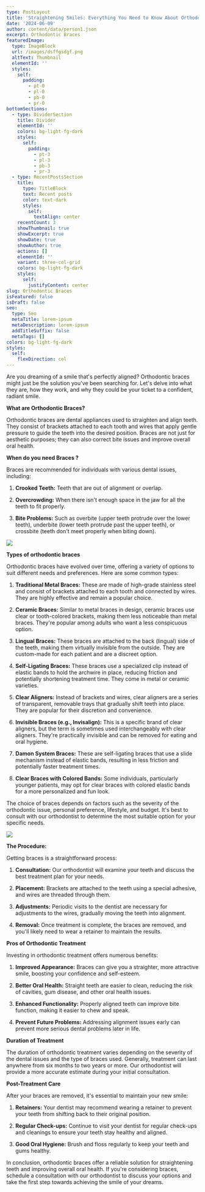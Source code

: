 ```yaml
---
type: PostLayout
title: 'Straightening Smiles: Everything You Need to Know About Orthodontic Braces'
date: '2024-06-09'
author: content/data/person1.json
excerpt: Orthodontic Braces
featuredImage:
  type: ImageBlock
  url: /images/dsffgsdgf.png
  altText: Thumbnail
  elementId: ''
  styles:
    self:
      padding:
        - pt-0
        - pl-0
        - pb-0
        - pr-0
bottomSections:
  - type: DividerSection
    title: Divider
    elementId: ''
    colors: bg-light-fg-dark
    styles:
      self:
        padding:
          - pt-3
          - pl-3
          - pb-3
          - pr-3
  - type: RecentPostsSection
    title:
      type: TitleBlock
      text: Recent posts
      color: text-dark
      styles:
        self:
          textAlign: center
    recentCount: 3
    showThumbnail: true
    showExcerpt: true
    showDate: true
    showAuthor: true
    actions: []
    elementId: ''
    variant: three-col-grid
    colors: bg-light-fg-dark
    styles:
      self:
        justifyContent: center
slug: Orthodontic Braces
isFeatured: false
isDraft: false
seo:
  type: Seo
  metaTitle: lorem-ipsum
  metaDescription: lorem-ipsum
  addTitleSuffix: false
  metaTags: []
colors: bg-light-fg-dark
styles:
  self:
    flexDirection: col
---
```

Are you dreaming of a smile that's perfectly aligned? Orthodontic braces might just be the solution you've been searching for. Let's delve into what they are, how they work, and why they could be your ticket to a confident, radiant smile.



**What are Orthodontic Braces?**

Orthodontic braces are dental appliances used to straighten and align teeth. They consist of brackets attached to each tooth and wires that apply gentle pressure to guide the teeth into the desired position. Braces are not just for aesthetic purposes; they can also correct bite issues and improve overall oral health.

**When do you need Braces ?**

Braces are recommended for individuals with various dental issues, including:

1.  **Crooked Teeth:** Teeth that are out of alignment or overlap.

2.  **Overcrowding:** When there isn't enough space in the jaw for all the teeth to fit properly.

3.  **Bite Problems:** Such as overbite (upper teeth protrude over the lower teeth), underbite (lower teeth protrude past the upper teeth), or crossbite (teeth don't meet properly when biting down).

![](/images/Orthodontie%20problemen.jpg)

**Types of orthodontic braces**

Orthodontic braces have evolved over time, offering a variety of options to suit different needs and preferences. Here are some common types:

1.  **Traditional Metal Braces:** These are made of high-grade stainless steel and consist of brackets attached to each tooth and connected by wires. They are highly effective and remain a popular choice.

2.  **Ceramic Braces:** Similar to metal braces in design, ceramic braces use clear or tooth-colored brackets, making them less noticeable than metal braces. They're popular among adults who want a less conspicuous option.

3.  **Lingual Braces:** These braces are attached to the back (lingual) side of the teeth, making them virtually invisible from the outside. They are custom-made for each patient and are a discreet option.

4.  **Self-Ligating Braces:** These braces use a specialized clip instead of elastic bands to hold the archwire in place, reducing friction and potentially shortening treatment time. They come in metal or ceramic varieties.

5.  **Clear Aligners:** Instead of brackets and wires, clear aligners are a series of transparent, removable trays that gradually shift teeth into place. They are popular for their discretion and convenience.

6.  **Invisible Braces (e.g., Invisalign):** This is a specific brand of clear aligners, but the term is sometimes used interchangeably with clear aligners. They're practically invisible and can be removed for eating and oral hygiene.

7.  **Damon System Braces:** These are self-ligating braces that use a slide mechanism instead of elastic bands, resulting in less friction and potentially faster treatment times.

8.  **Clear Braces with Colored Bands:** Some individuals, particularly younger patients, may opt for clear braces with colored elastic bands for a more personalized and fun look.

The choice of braces depends on factors such as the severity of the orthodontic issue, personal preference, lifestyle, and budget. It's best to consult with our orthodontist to determine the most suitable option for your specific needs.

![](/images/dsffgsdgf.png)


**The Procedure:** 

Getting braces is a straightforward process:

1.  **Consultation:** Our orthodontist will examine your teeth and discuss the best treatment plan for your needs.

2.  **Placement:** Brackets are attached to the teeth using a special adhesive, and wires are threaded through them.

3.  **Adjustments:** Periodic visits to the dentist are necessary for adjustments to the wires, gradually moving the teeth into alignment.

4.  **Removal:** Once treatment is complete, the braces are removed, and you'll likely need to wear a retainer to maintain the results.

**Pros of Orthodontic Treatment**

Investing in orthodontic treatment offers numerous benefits:

1.  **Improved Appearance:** Braces can give you a straighter, more attractive smile, boosting your confidence and self-esteem.

2.  **Better Oral Health:** Straight teeth are easier to clean, reducing the risk of cavities, gum disease, and other oral health issues.

3.  **Enhanced Functionality:** Properly aligned teeth can improve bite function, making it easier to chew and speak.

4.  **Prevent Future Problems:** Addressing alignment issues early can prevent more serious dental problems later in life.

**Duration of Treatment**

The duration of orthodontic treatment varies depending on the severity of the dental issues and the type of braces used. Generally, treatment can last anywhere from six months to two years or more. Our orthodontist will provide a more accurate estimate during your initial consultation.

**Post-Treatment Care**

After your braces are removed, it's essential to maintain your new smile:

1.  **Retainers:** Your dentist may recommend wearing a retainer to prevent your teeth from shifting back to their original position.

2.  **Regular Check-ups:** Continue to visit your dentist for regular check-ups and cleanings to ensure your teeth stay healthy and aligned.

3.  **Good Oral Hygiene:** Brush and floss regularly to keep your teeth and gums healthy.

In conclusion, orthodontic braces offer a reliable solution for straightening teeth and improving overall oral health. If you're considering braces, schedule a consultation with our orthodontist to discuss your options and take the first step towards achieving the smile of your dreams.
